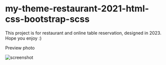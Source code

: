 # my-theme-restaurant-2021-html-css-bootstrap-scss
This project is for restaurant and online table reservation, designed in 2023. Hope you enjoy :)

Preview photo

![screenshot](https://github.com/arkhalaj/my-theme-restaurant-2021-html-css-bootstrap-scss/assets/169236874/e54ae8d8-2977-4ffb-8c08-989a1082aced)
